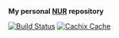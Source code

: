 **My personal [NUR](https://github.com/nix-community/NUR) repository**

[![Build Status](https://travis-ci.com/francescocarzaniga/awl-fcarza.svg?branch=master)](https://travis-ci.com/francescocarzaniga/awl-fcarza)
[![Cachix Cache](https://img.shields.io/badge/cachix-awlfcarza-blue.svg)](https://awl-fcarza.cachix.org)


